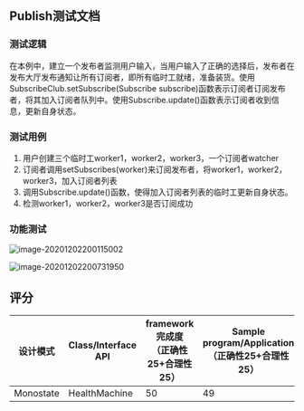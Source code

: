 ## Publish测试文档

### 测试逻辑

在本例中，建立一个发布者监测用户输入，当用户输入了正确的选择后，发布者在发布大厅发布通知让所有订阅者，即所有临时工就绪，准备装货。使用SubscribeClub.setSubscribe(Subscribe subscribe)函数表示订阅者订阅发布者，将其加入订阅者队列中。使用Subscribe.update()函数表示订阅者收到信息，更新自身状态。

### 测试用例

1. 用户创建三个临时工worker1，worker2，worker3，一个订阅者watcher
2. 订阅者调用setSubscribes(worker)来订阅发布者，将worker1，worker2，worker3，加入订阅者列表
3. 调用Subscribe.update()函数，使得加入订阅者列表的临时工更新自身状态。
4. 检测worker1，worker2，worker3是否订阅成功

### 功能测试

![image-20201202200115002](C:\Users\25392\AppData\Roaming\Typora\typora-user-images\image-20201202200115002.png)

![image-20201202200731950](C:\Users\25392\AppData\Roaming\Typora\typora-user-images\image-20201202200731950.png)

## 评分

| 设计模式  | Class/Interface API | framework完成度<br />（正确性25+合理性25） | Sample program/Application<br />（正确性25+合理性25） | 备注 |
| --------- | ------------------- | ------------------------------------------ | ----------------------------------------------------- | ---- |
| Monostate | HealthMachine       | 50                                         | 49                                                    |      |

